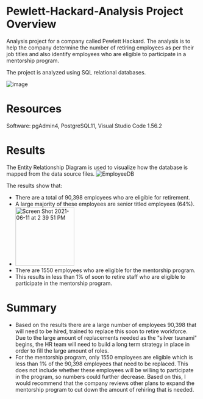 # Pewlett-Hackard-Analysis Project Overview
Analysis project for a company called Pewlett Hackard. The analysis is to help the company determine the number of retiring employees as per their job titles and also identify employees who are eligible to participate in a mentorship program.

The project is analyzed using SQL relational databases.

![image](https://user-images.githubusercontent.com/81877387/155028610-7ab31e72-8c86-4465-8339-b51a683a9781.png)

# Resources
Software: pgAdmin4, PostgreSQL11, Visual Studio Code 1.56.2

# Results
The Entity Relationship Diagram is used to visualize how the database is mapped from the data source files. 
![EmployeeDB](https://user-images.githubusercontent.com/81877387/155224210-4557b2d9-3faf-4d0b-8824-99803bcd4b4d.png)

The results show that:
* There are a total of 90,398 employees who are eligible for retirement. 
* A large majority of these employees are senior titled employees (64%).
* <img width="154" alt="Screen Shot 2021-06-11 at 2 39 51 PM" src="https://user-images.githubusercontent.com/81877387/121734590-f8b4d980-cac2-11eb-951a-cea004d39487.png">
* There are 1550 employees who are eligible for the mentorship program. 
* This results in less than 1% of soon to retire staff who are eligible to participate in the mentorship program. 

# Summary 
* Based on the results there are a large number of employees 90,398 that will need to be hired, trained to replace this soon to retire workforce. Due to the large amount of replacements needed as the "silver tsunami" begins, the HR team will need to build a long term strategy in place in order to fill the large amount of roles. 
* For the mentorship program, only 1550 employees are eligible which is less than 1% of the 90,398 employees that need to be replaced. This does not include whether these employees will be willing to participate in the program, so numbers could further decrease. Based on this, I would recommend that the company reviews other plans to expand the mentorship program to cut down the amount of rehiring that is needed. 
